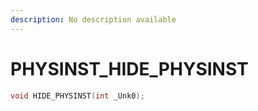 ```yaml
---
description: No description available 
---
```


# PHYSINST\_HIDE_PHYSINST

```cpp
void HIDE_PHYSINST(int _Unk0);
```